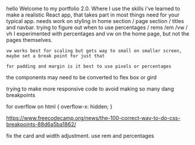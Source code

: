 hello
Welcome to my portfolio 2.0. Where I use the skills i've learned to make a realistic React app, that takes part in most things need for your typical app.
needs work on styling in home section / page section / titles and navbar.
trying to figure out when to use percentages / rems /em /vw / vh 
I experimented with percentages and vw on the home page, but not the pages themselves.


    
    vw works best for scaling but gets way to small on smaller screen, maybe set a break point for just that

    for padding and margin is it best to use pixels or percentages
the components may need to be converted to flex box or gird

trying to make more responsive code to avoid making so many dang breakpoints


for overflow on 
html {
    overflow-x: hidden;
}

https://www.freecodecamp.org/news/the-100-correct-way-to-do-css-breakpoints-88d6a5ba1862/


fix the card and width adjustment.
use rem and percentages 